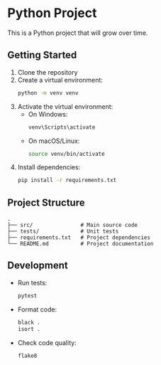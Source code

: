 # Python Project

This is a Python project that will grow over time.

## Getting Started

1. Clone the repository
2. Create a virtual environment:
   ```bash
   python -m venv venv
   ```
3. Activate the virtual environment:
   - On Windows:
     ```bash
     venv\Scripts\activate
     ```
   - On macOS/Linux:
     ```bash
     source venv/bin/activate
     ```
4. Install dependencies:
   ```bash
   pip install -r requirements.txt
   ```

## Project Structure

```
.
├── src/               # Main source code
├── tests/             # Unit tests
├── requirements.txt   # Project dependencies
└── README.md          # Project documentation
```

## Development

- Run tests:

  ```bash
  pytest
  ```

- Format code:

  ```bash
  black .
  isort .
  ```

- Check code quality:
  ```bash
  flake8
  ```
